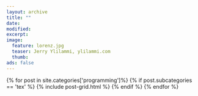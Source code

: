 ```yaml
---
layout: archive
title: ""
date: 
modified:
excerpt:
image:
  feature: lorenz.jpg
  teaser: Jerry Ylilammi, ylilammi.com
  thumb:
ads: false
---
```

<div class="tiles">
{% for post in site.categories['programming']%}
    {% if post.subcategories == 'tex' %}
	    {% include post-grid.html %}
    {% endif %}
{% endfor %}
</div><!-- /.tiles -->
